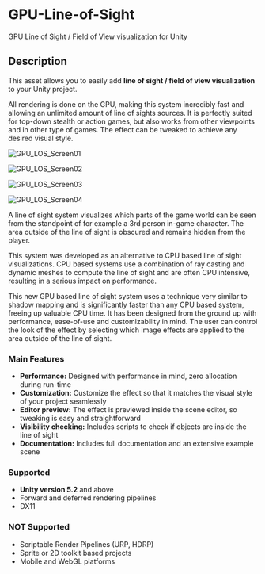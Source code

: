 # GPU-Line-of-Sight
GPU Line of Sight / Field of View visualization for Unity

## Description

This asset allows you to easily add **line of sight / field of view visualization** to your Unity project. 

All rendering is done on the GPU, making this system incredibly fast and allowing an unlimited amount of line of sights sources. It is perfectly suited for top-down stealth or action games, but also works from other viewpoints and in other type of games. The effect can be tweaked to achieve any desired visual style.


![GPU_LOS_Screen01](https://user-images.githubusercontent.com/45169553/111900700-542b7a00-8a34-11eb-8c5e-72eceddc8557.png)

![GPU_LOS_Screen02](https://user-images.githubusercontent.com/45169553/111900709-64dbf000-8a34-11eb-8237-3c995bc50366.png)

![GPU_LOS_Screen03](https://user-images.githubusercontent.com/45169553/111900762-9f458d00-8a34-11eb-8f89-4c0abb81d397.png)

![GPU_LOS_Screen04](https://user-images.githubusercontent.com/45169553/111900766-a40a4100-8a34-11eb-8714-23e2d3a14709.png)


A line of sight system visualizes which parts of the game world can be seen from the standpoint of for example a 3rd person in-game character. The area outside of the line of sight is obscured and remains hidden from the player.

This system was developed as an alternative to CPU based line of sight visualizations. CPU based systems use a combination of ray casting and dynamic meshes to compute the line of sight and are often CPU intensive, resulting in a serious impact on performance.

This new GPU based line of sight system uses a technique very similar to shadow mapping and is significantly faster than any CPU based system, freeing up valuable CPU time. It has been designed from the ground up with performance, ease-of-use and customizability in mind. The user can control the look of the effect by selecting which image effects are applied to the area outside of the line of sight.

### Main Features

- **Performance:** Designed with performance in mind, zero allocation during run-time
- **Customization:** Customize the effect so that it matches the visual style of your project seamlessly
- **Editor preview:** The effect is previewed inside the scene editor, so tweaking is easy and straightforward
- **Visibility checking:** Includes scripts to check if objects are inside the line of sight
- **Documentation:** Includes full documentation and an extensive example scene

### Supported

- **Unity version 5.2** and above
- Forward and deferred rendering pipelines
- DX11

### NOT Supported

- Scriptable Render Pipelines (URP, HDRP)
- Sprite or 2D toolkit based projects
- Mobile and WebGL platforms
